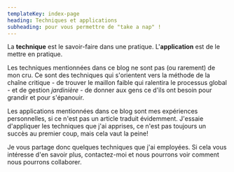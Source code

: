 ```yaml
---
templateKey: index-page
heading: Techniques et applications
subheading: pour vous permettre de "take a nap" !
---
```


La **technique** est le savoir-faire dans une pratique.
L'**application** est de le mettre en pratique.

Les techniques mentionnées dans ce blog ne sont pas (ou rarement) de mon cru.
Ce sont des techniques qui s'orientent vers la méthode de la chaîne critique - de trouver le maillon faible qui ralentira le processus global - et de gestion _jardinière_ - de donner aux gens ce d'ils ont besoin pour grandir et pour s'épanouir.

Les applications mentionnées dans ce blog sont mes expériences personnelles, si ce n'est pas un article traduit évidemment.
J'essaie d'appliquer les techniques que j'ai apprises, ce n'est pas toujours un succès au premier coup, mais cela vaut la peine!

Je vous partage donc quelques techniques que j'ai employées.
Si cela vous intéresse d'en savoir plus, contactez-moi et nous pourrons voir comment nous pourrons collaborer.
